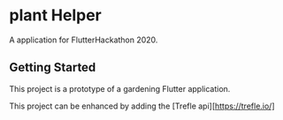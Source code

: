 # plant Helper

A application for FlutterHackathon 2020.

## Getting Started

This project is a prototype of a gardening Flutter application.

This project can be enhanced by adding the [Trefle api][https://trefle.io/]